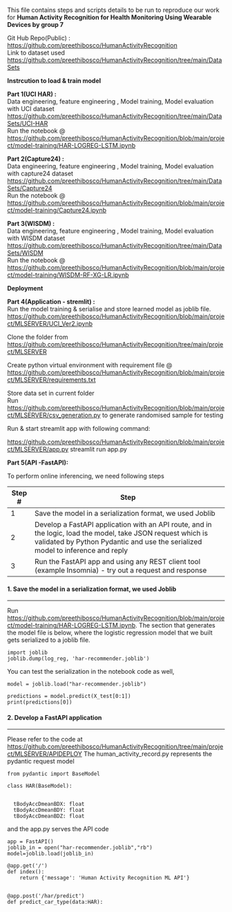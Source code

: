 This file contains steps and scripts details to be run to reproduce our work for <b>
Human Activity Recognition for Health Monitoring Using Wearable Devices by group 7</b> <br>

Git Hub Repo(Public) : https://github.com/preethibosco/HumanActivityRecognition<br>
Link to dataset used https://github.com/preethibosco/HumanActivityRecognition/tree/main/DataSets  <br>

<b>Instrcution to load & train model</b>

<b>Part 1(UCI HAR) :</b><br>
Data engineering, feature engineering , Model training, Model evaluation with UCI dataset <br>
https://github.com/preethibosco/HumanActivityRecognition/tree/main/DataSets/UCI-HAR  <br>
Run the notebook @ <br>
https://github.com/preethibosco/HumanActivityRecognition/blob/main/project/model-training/HAR-LOGREG-LSTM.ipynb <br>

<b>Part 2(Capture24) :</b><br>
Data engineering, feature engineering , Model training, Model evaluation with capture24 dataset <br>
https://github.com/preethibosco/HumanActivityRecognition/tree/main/DataSets/Capture24 <br>
Run the notebook @ <br>
https://github.com/preethibosco/HumanActivityRecognition/blob/main/project/model-training/Capture24.ipynb <br>

<b>Part 3(WISDM) :</b><br>
Data engineering, feature engineering , Model training, Model evaluation with WISDM dataset <br>
https://github.com/preethibosco/HumanActivityRecognition/tree/main/DataSets/WISDM <br>
Run the notebook @ <br>
https://github.com/preethibosco/HumanActivityRecognition/blob/main/project/model-training/WISDM-RF-XG-LR.ipynb <br>


<b>Deployment</b>

<b>Part 4(Application - stremlit) :</b><br>
Run the model training & serialise and store learned model as joblib file.<br>
https://github.com/preethibosco/HumanActivityRecognition/blob/main/project/MLSERVER/UCI_Ver2.ipynb <br>

Clone the folder from <br>
https://github.com/preethibosco/HumanActivityRecognition/tree/main/project/MLSERVER <br>

Create python virtual environment with requirement file @ https://github.com/preethibosco/HumanActivityRecognition/blob/main/project/MLSERVER/requirements.txt <br>

Store data set in current folder <br>
Run https://github.com/preethibosco/HumanActivityRecognition/blob/main/project/MLSERVER/csv_generation.py to generate randomised sample for testing <br>

Run & start streamlit app with following command:

https://github.com/preethibosco/HumanActivityRecognition/blob/main/project/MLSERVER/app.py
streamlit run app.py


<b>Part 5(API -FastAPI):</b><br>

To perform online inferencing, we need following steps

| Step # | Step | 
| ---    | ---- | 
| 1 |  Save the model in a serialization format, we used Joblib |
| 2 |  Develop a FastAPI application with an API route, and in the logic, load the model, take JSON request which is validated by Python Pydantic and use the serialized model to inference and reply |
| 3 |  Run the FastAPI app and using any REST client tool (example Insomnia) - try out a request and response |

#### 1. Save the model in a serialization format, we used Joblib
---

Run https://github.com/preethibosco/HumanActivityRecognition/blob/main/project/model-training/HAR-LOGREG-LSTM.ipynb. The section that generates the model file is below, where the logistic regression model that we built gets serialized to a joblib file.

```
import joblib
joblib.dump(log_reg, 'har-recommender.joblib')

```

You can test the serialization in the notebook code as well,

```
model = joblib.load("har-recommender.joblib")

predictions = model.predict(X_test[0:1])
print(predictions[0])

```

#### 2. Develop a FastAPI application 
----

Please refer to the code at https://github.com/preethibosco/HumanActivityRecognition/tree/main/project/MLSERVER/APIDEPLOY
The human_activity_record.py represents the pydantic request model

```
from pydantic import BaseModel

class HAR(BaseModel):
  
  
  tBodyAccDmeanBDX: float 
  tBodyAccDmeanBDY: float
  tBodyAccDmeanBDZ: float
```

and the app.py serves the API code

```
app = FastAPI()
joblib_in = open("har-recommender.joblib","rb")
model=joblib.load(joblib_in)

@app.get('/')
def index():
    return {'message': 'Human Activity Recognition ML API'}


@app.post('/har/predict')
def predict_car_type(data:HAR):

```

